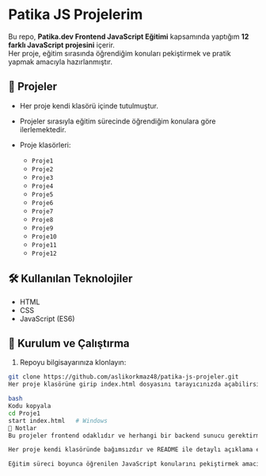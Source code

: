 # Patika JS Projelerim

Bu repo, **Patika.dev Frontend JavaScript Eğitimi** kapsamında yaptığım **12 farklı JavaScript projesini** içerir.  
Her proje, eğitim sırasında öğrendiğim konuları pekiştirmek ve pratik yapmak amacıyla hazırlanmıştır.

## 📂 Projeler

- Her proje kendi klasörü içinde tutulmuştur.
- Projeler sırasıyla eğitim sürecinde öğrendiğim konulara göre ilerlemektedir.
- Proje klasörleri:

  - `Proje1`
  - `Proje2`
  - `Proje3`
  - `Proje4`
  - `Proje5`
  - `Proje6`
  - `Proje7`
  - `Proje8`
  - `Proje9`
  - `Proje10`
  - `Proje11`
  - `Proje12`

## 🛠️ Kullanılan Teknolojiler

- HTML  
- CSS  
- JavaScript (ES6)

## 🚀 Kurulum ve Çalıştırma

1. Repoyu bilgisayarınıza klonlayın:

```bash
git clone https://github.com/aslikorkmaz48/patika-js-projeler.git
Her proje klasörüne girip index.html dosyasını tarayıcınızda açabilirsiniz:

bash
Kodu kopyala
cd Proje1
start index.html   # Windows
📌 Notlar
Bu projeler frontend odaklıdır ve herhangi bir backend sunucu gerektirmez.

Her proje kendi klasöründe bağımsızdır ve README ile detaylı açıklama eklenebilir.

Eğitim süreci boyunca öğrenilen JavaScript konularını pekiştirmek amacıyla hazırlanmıştır.

